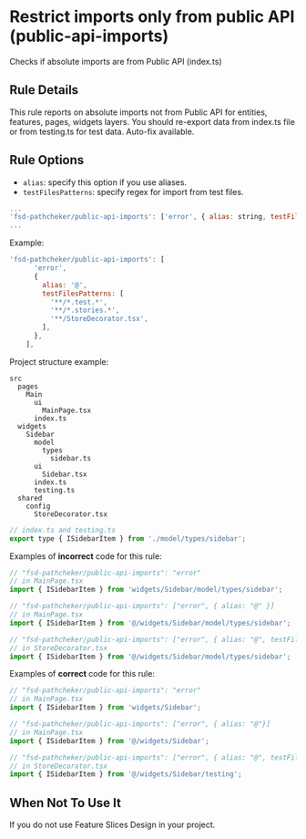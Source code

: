 # Restrict imports only from public API (public-api-imports)

Checks if absolute imports are from Public API (index.ts)

## Rule Details

This rule reports on absolute imports not from Public API for entities, features, pages, widgets layers. You should re-export data from index.ts file or from testing.ts for test data. Auto-fix available.

## Rule Options

- `alias`: specify this option if you use aliases.
- `testFilesPatterns`: specify regex for import from test files.

```js
...
'fsd-pathcheker/public-api-imports': ['error', { alias: string, testFilesPatterns: array }]
...
```

Example:

```js
'fsd-pathcheker/public-api-imports': [
      'error',
      {
        alias: '@',
        testFilesPatterns: [
          '**/*.test.*',
          '**/*.stories.*',
          '**/StoreDecorator.tsx',
        ],
      },
    ],
```

Project structure example:

```
src
  pages
    Main
      ui
        MainPage.tsx
      index.ts
  widgets
    Sidebar
      model
        types
          sidebar.ts
      ui
        Sidebar.tsx
      index.ts
      testing.ts
  shared
    config
      StoreDecorator.tsx
```

```js
// index.ts and testing.ts
export type { ISidebarItem } from './model/types/sidebar';
```

Examples of **incorrect** code for this rule:

```js
// "fsd-pathcheker/public-api-imports": "error"
// in MainPage.tsx
import { ISidebarItem } from 'widgets/Sidebar/model/types/sidebar';

// "fsd-pathcheker/public-api-imports": ["error", { alias: "@" }]
// in MainPage.tsx
import { ISidebarItem } from '@/widgets/Sidebar/model/types/sidebar';

// "fsd-pathcheker/public-api-imports": ["error", { alias: "@", testFilesPatterns: ['**/StoreDecorator.tsx'] }]
// in StoreDecorator.tsx
import { ISidebarItem } from '@/widgets/Sidebar/model/types/sidebar';
```

Examples of **correct** code for this rule:

```js
// "fsd-pathcheker/public-api-imports": "error"
// in MainPage.tsx
import { ISidebarItem } from 'widgets/Sidebar';

// "fsd-pathcheker/public-api-imports": ["error", { alias: "@"}]
// in MainPage.tsx
import { ISidebarItem } from '@/widgets/Sidebar';

// "fsd-pathcheker/public-api-imports": ["error", { alias: "@", testFilesPatterns: ['**/StoreDecorator.tsx'] }]
// in StoreDecorator.tsx
import { ISidebarItem } from '@/widgets/Sidebar/testing';
```

## When Not To Use It

If you do not use Feature Slices Design in your project.

